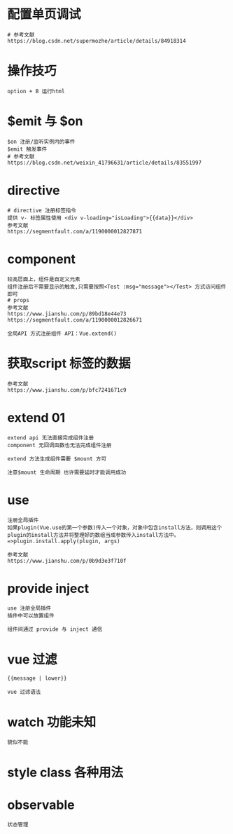 # 配置单页调试
```
# 参考文献
https://blog.csdn.net/supermozhe/article/details/84918314
```

# 操作技巧
```
option + B 运行html
```
# $emit 与 $on
```
$on 注册/监听实例内的事件
$emit 触发事件
# 参考文献
https://blog.csdn.net/weixin_41796631/article/details/83551997
```
# directive
```
# directive 注册标签指令 
提供 v- 标签属性使用 <div v-loading="isLoading">{{data}}</div>
参考文献
https://segmentfault.com/a/1190000012827871
```
# component
```
较高层面上，组件是自定义元素
组件注册后不需要显示的触发,只需要按照<Test :msg="message"></Test> 方式访问组件即可
# props
参考文献
https://www.jianshu.com/p/89bd18e44e73
https://segmentfault.com/a/1190000012826671

全局API 方式注册组件 API：Vue.extend()
```
# 获取script 标签的数据
```
参考文献
https://www.jianshu.com/p/bfc7241671c9
```
# extend 01
```
extend api 无法直接完成组件注册
component 无回调函数也无法完成组件注册

extend 方法生成组件需要 $mount 方可

注意$mount 生命周期 也许需要延时才能调用成功
```

# use
```
注册全局插件
如果plugin(Vue.use的第一个参数)传入一个对象，对象中包含install方法，则调用这个plugin的install方法并将整理好的数组当成参数传入install方法中。 =>plugin.install.apply(plugin, args)

参考文献
https://www.jianshu.com/p/0b9d3e3f710f
```

# provide inject
```
use 注册全局插件
插件中可以放置组件

组件间通过 provide 与 inject 通信
```

# vue 过滤
```
{{message | lower}}

vue 过滤语法
```
# watch 功能未知
```
貌似不能
```
# style class 各种用法

# observable
```
状态管理
```